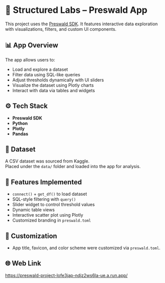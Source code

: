 

# 🧪 Structured Labs – Preswald App

This project uses the [Preswald SDK](https://github.com/StructuredLabs/preswald). It features interactive data exploration with visualizations, filters, and custom UI components.

## 📊 App Overview

The app allows users to:

- Load and explore a dataset
- Filter data using SQL-like queries
- Adjust thresholds dynamically with UI sliders
- Visualize the dataset using Plotly charts
- Interact with data via tables and widgets

## ⚙️ Tech Stack

- **Preswald SDK**  
- **Python**  
- **Plotly**  
- **Pandas**  

## 📂 Dataset

A CSV dataset was sourced from Kaggle.  
Placed under the `data/` folder and loaded into the app for analysis.

## 🚀 Features Implemented

- `connect()` + `get_df()` to load dataset
- SQL-style filtering with `query()`
- Slider widget to control threshold values
- Dynamic table views
- Interactive scatter plot using Plotly
- Customized branding in `preswald.toml`


## 🎨 Customization

- App title, favicon, and color scheme were customized via `preswald.toml`.

## 🌐 Web Link

https://preswald-project-lofe3jap-ndjz2ws6la-ue.a.run.app/